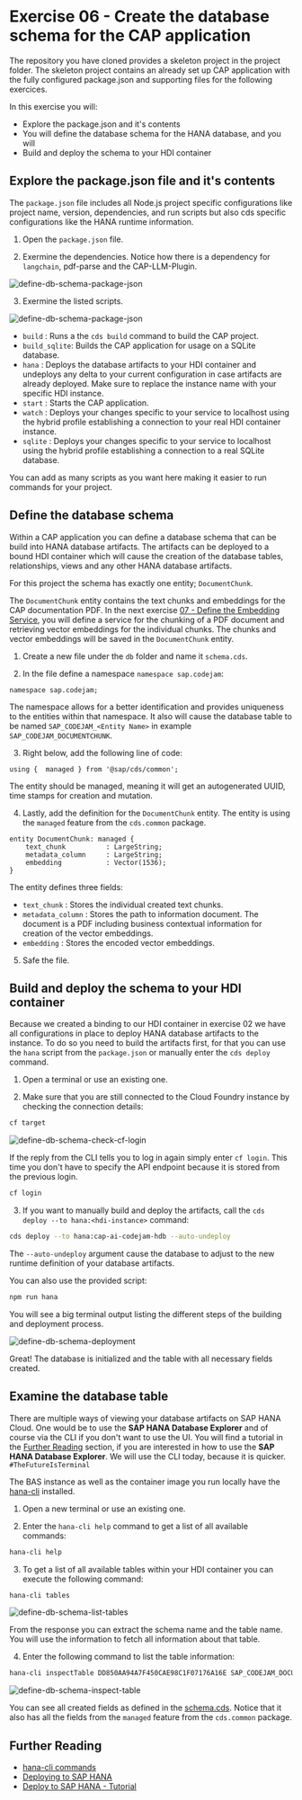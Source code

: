 # Exercise 06 - Create the database schema for the CAP application

The repository you have cloned provides a skeleton project in the project folder. The skeleton project contains an already set up CAP application with the fully configured package.json and supporting files for the following exercices.

In this exercise you will:

* Explore the package.json and it's contents
* You will define the database schema for the HANA database, and you will
* Build and deploy the schema to your HDI container

## Explore the package.json file and it's contents

The `package.json` file includes all Node.js project specific configurations like project name, version, dependencies, and run scripts but also cds specific configurations like the HANA runtime information.

1. Open the `package.json` file.

2. Exermine the dependencies. Notice how there is a dependency for `langchain`, pdf-parse and the CAP-LLM-Plugin.

![define-db-schema-package-json](./assets/01-define-db-schema-package-json.png)

3. Exermine the listed scripts.

![define-db-schema-package-json](./assets/02-define-db-schema-package-json-scripts.png)

* `build`       : Runs a the `cds build` command to build the CAP project.
* `build_sqlite`: Builds the CAP application for usage on a SQLite database.
* `hana`        : Deploys the database artifacts to your HDI container and undeploys any delta to your current configuration in case artifacts are already deployed. Make sure to replace the instance name with your specific HDI instance.
* `start`       : Starts the CAP application.
* `watch`       : Deploys your changes specific to your service to localhost using the hybrid profile establishing a connection to your real HDI container instance.
* `sqlite`      : Deploys your changes specific to your service to localhost using the hybrid profile establishing a connection to a real SQLite database.

You can add as many scripts as you want here making it easier to run commands for your project.

## Define the database schema

Within a CAP application you can define a database schema that can be build into HANA database artifacts. The artifacts can be deployed to a bound HDI container which will cause the creation of the database tables, relationships, views and any other HANA database artifacts.

For this project the schema has exactly one entity; `DocumentChunk`.

The `DocumentChunk` entity contains the text chunks and embeddings for the CAP documentation PDF. In the next exercise [07 - Define the Embedding Service](../07-define-embedding-service/README.md), you will define a service for the chunking of a PDF document and retrieving vector embeddings for the individual chunks. The chunks and vector embeddings will be saved in the `DocumentChunk` entity.

1. Create a new file under the `db` folder and name it `schema.cds`.

2. In the file define a namespace `namespace sap.codejam`:

```cds
namespace sap.codejam;
```

The namespace allows for a better identification and provides uniqueness to the entities within that namespace. It also will cause the database table to be named `SAP_CODEJAM_<Entity Name>` in example `SAP_CODEJAM_DOCUMENTCHUNK`.

3. Right below, add the following line of code:

```cds
using {  managed } from '@sap/cds/common';
```

The entity should be managed, meaning it will get an autogenerated UUID, time stamps for creation and mutation.

4. Lastly, add the definition for the `DocumentChunk` entity. The entity is using the `managed` feature from the `cds.common` package.

```cds
entity DocumentChunk: managed {
    text_chunk          : LargeString;
    metadata_column     : LargeString;
    embedding           : Vector(1536);
}
```

The entity defines three fields:

* `text_chunk`      : Stores the individual created text chunks.
* `metadata_column` : Stores the path to information document. The document is a PDF including business contextual information for creation of the vector embeddings.
* `embedding`       : Stores the encoded vector embeddings.

5. Safe the file.

## Build and deploy the schema to your HDI container

Because we created a binding to our HDI container in exercise 02 we have all configurations in place to deploy HANA database artifacts to the instance. To do so you need to build the artifacts first, for that you can use the `hana` script from the `package.json` or manually enter the `cds deploy` command.

1. Open a terminal or use an existing one.

2. Make sure that you are still connected to the Cloud Foundry instance by checking the connection details:

```bash
cf target
```

![define-db-schema-check-cf-login](./assets/03-define-db-schema-check-cf-login.png)

If the reply from the CLI tells you to log in again simply enter `cf login`. This time you don't have to specify the API endpoint because it is stored from the previous login.

```bash
cf login
```

3. If you want to manually build and deploy the artifacts, call the `cds deploy --to hana:<hdi-instance>` command:

```bash
cds deploy --to hana:cap-ai-codejam-hdb --auto-undeploy
```

The `--auto-undeploy` argument cause the database to adjust to the new runtime definition of your database artifacts.

You can also use the provided script:

```bash
npm run hana
```

You will see a big terminal output listing the different steps of the building and deployment process.

![define-db-schema-deployment](./assets/04-define-db-schema-deploy.png)

Great! The database is initialized and the table with all necessary fields created.

## Examine the database table

There are multiple ways of viewing your database artifacts on SAP HANA Cloud. One would be to use the **SAP HANA Database Explorer** and of course via the CLI if you don't want to use the UI. You will find a tutorial in the [Further Reading]() section, if you are interested in how to use the **SAP HANA Database Explorer**. We will use the CLI today, because it is quicker. `#TheFutureIsTerminal`

The BAS instance as well as the container image you run locally have the [hana-cli](https://github.com/SAP-samples/hana-developer-cli-tool-example) installed.

1. Open a new terminal or use an existing one.

2. Enter the `hana-cli help` command to get a list of all available commands:

```bash
hana-cli help
```

3. To get a list of all available tables within your HDI container you can execute the following command:

```bash
hana-cli tables
```

![define-db-schema-list-tables](./assets/06-define-db-schema-list-tables.png)

From the response you can extract the schema name and the table name. You will use the information to fetch all information about that table.

4. Enter the following command to list the table information:

```bash
hana-cli inspectTable DD850AA94A7F450CAE98C1F07176A16E SAP_CODEJAM_DOCUMENTCHUNK
```

![define-db-schema-inspect-table](./assets/06-define-db-schema-inspect-table.png)

You can see all created fields as defined in the [schema.cds](../../project/cap-documentation-ai-helper/db/schema.cds). Notice that it also has all the fields from the `managed` feature from the `cds.common` package.

## Further Reading

* [hana-cli commands](https://github.com/SAP-samples/hana-developer-cli-tool-example?tab=readme-ov-file#commands)
* [Deploying to SAP HANA](https://cap.cloud.sap/docs/guides/databases-hana#deploying-to-sap-hana)
* [Deploy to SAP HANA - Tutorial](https://developers.sap.com/tutorials/hana-cloud-deploying..html)
